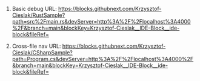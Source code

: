 1. Basic debug URL: https://blocks.githubnext.com/Krzysztof-Cieslak/RustSample?path=src%2Fmain.rs&devServer=http%3A%2F%2Flocalhost%3A4000%2F&branch=main&blockKey=Krzysztof-Cieslak__IDE-Block__ide-block&fileRef=

2. Cross-file nav URL: https://blocks.githubnext.com/Krzysztof-Cieslak/CSharpSample?path=Program.cs&devServer=http%3A%2F%2Flocalhost%3A4000%2F&branch=main&blockKey=Krzysztof-Cieslak__IDE-Block__ide-block&fileRef=
